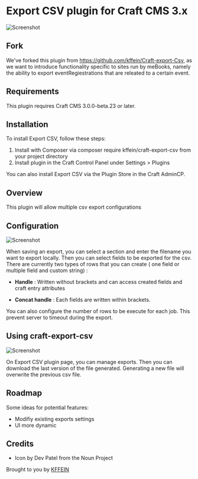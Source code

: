 # Export CSV plugin for Craft CMS 3.x

![Screenshot](resources/img/header.png)

## Fork

We've forked this plugin from https://github.com/kffein/Craft-export-Csv, as we want to introduce functionality specific to
sites run by meBooks, namely the ability to export eventRegiestrations that are releated to a certain event.

## Requirements

This plugin requires Craft CMS 3.0.0-beta.23 or later.

## Installation

To install Export CSV, follow these steps:

1. Install with Composer via composer require kffein/craft-export-csv from your project directory
2. Install plugin in the Craft Control Panel under Settings > Plugins

You can also install Export CSV via the Plugin Store in the Craft AdminCP.

## Overview

This plugin will allow multiple csv export configurations

## Configuration

![Screenshot](resources/img/settings.png)

When saving an export, you can select a section and enter the filename you want to export locally. Then you can select fields to be exported for the csv. There are currently two types of rows that you can create ( one field or multiple field and custom string) :

- **Handle** : Written without brackets and can access created fields and craft entry attributes

- **Concat handle** : Each fields are written within brackets.


You can also configure the number of rows to be execute for each job. This prevent server to timeout during the export.

## Using craft-export-csv

![Screenshot](resources/img/reports.png)

On Export CSV plugin page, you can manage exports. Then you can download the last version of the file generated. Generating a new file will overwrite the previous csv file.

## Roadmap

Some ideas for potential features:

* Modifiy existing exports settings
* UI more dynamic

## Credits

- Icon by Dev Patel from the Noun Project

Brought to you by [KFFEIN](http://kffein.com)
